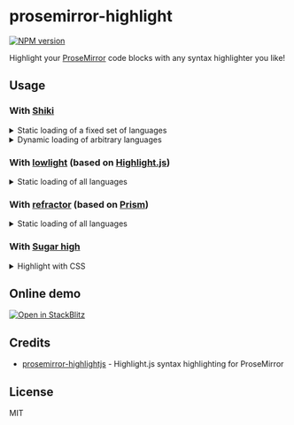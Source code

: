 # prosemirror-highlight

[![NPM version](https://img.shields.io/npm/v/prosemirror-highlight?color=a1b858&label=)](https://www.npmjs.com/package/prosemirror-highlight)

Highlight your [ProseMirror] code blocks with any syntax highlighter you like!

## Usage

### With [Shiki]

<details>
<summary>Static loading of a fixed set of languages</summary>

```ts
import { getHighlighter } from 'shiki'

import { createHighlightPlugin } from 'prosemirror-highlight'
import { createParser } from 'prosemirror-highlight/shiki'

const highlighter = await getHighlighter({
  themes: ['github-light'],
  langs: ['javascript', 'typescript', 'python'],
})
const parser = createParser(highlighter)
export const shikiPlugin = createHighlightPlugin({ parser })
```

</details>

<details>
<summary>Dynamic loading of arbitrary languages</summary>

```ts
import { getHighlighter, type Highlighter, type BuiltinLanguage } from 'shiki'

import { createHighlightPlugin } from 'prosemirror-highlight'
import { createParser, type Parser } from 'prosemirror-highlight/shiki'

let highlighterPromise: Promise<void> | undefined
let highlighter: Highlighter | undefined
let parser: Parser | undefined
const loadedLanguages = new Set<string>()

/**
 * Lazy load highlighter and highlighter languages.
 *
 * When the highlighter or the required language is not loaded, it returns a
 * promise that resolves when the highlighter or the language is loaded.
 * Otherwise, it returns an array of decorations.
 */
const lazyParser: Parser = (options) => {
  if (!highlighterPromise) {
    highlighterPromise = getHighlighter({
      themes: ['github-light'],
      langs: [],
    }).then((h) => {
      highlighter = h
    })
    return highlighterPromise
  }

  if (!highlighter) {
    return highlighterPromise
  }

  const language = options.language
  if (language && !loadedLanguages.has(language)) {
    return highlighter.loadLanguage(language as BuiltinLanguage).then(() => {
      loadedLanguages.add(language)
    })
  }

  if (!parser) {
    parser = createParser(highlighter)
  }

  return parser(options)
}

export const shikiLazyPlugin = createHighlightPlugin({ parser: lazyParser })
```

</details>

### With [lowlight] (based on [Highlight.js])

<details>
<summary>Static loading of all languages</summary>

```ts
import 'highlight.js/styles/default.css'

import { common, createLowlight } from 'lowlight'

import { createHighlightPlugin } from 'prosemirror-highlight'
import { createParser } from 'prosemirror-highlight/lowlight'

const lowlight = createLowlight(common)
const parser = createParser(lowlight)
export const lowlightPlugin = createHighlightPlugin({ parser })
```

</details>

### With [refractor] (based on [Prism])

<details>
<summary>Static loading of all languages</summary>

```ts
import { refractor } from 'refractor'

import { createHighlightPlugin } from 'prosemirror-highlight'
import { createParser } from 'prosemirror-highlight/refractor'

const parser = createParser(refractor)
export const refractorPlugin = createHighlightPlugin({ parser })
```

</details>

### With [Sugar high]

<details>
<summary>Highlight with CSS</summary>

```ts
import { createHighlightPlugin } from 'prosemirror-highlight'
import { createParser } from 'prosemirror-highlight/sugar-high'

const parser = createParser()
export const sugarHighPlugin = createHighlightPlugin({ parser })
```

```css
:root {
  --sh-class: #2d5e9d;
  --sh-identifier: #354150;
  --sh-sign: #8996a3;
  --sh-property: #0550ae;
  --sh-entity: #249a97;
  --sh-jsxliterals: #6266d1;
  --sh-string: #00a99a;
  --sh-keyword: #f47067;
  --sh-comment: #a19595;
}
```

</details>

## Online demo

[![Open in StackBlitz](https://developer.stackblitz.com/img/open_in_stackblitz.svg)](https://stackblitz.com/github/ocavue/prosemirror-highlight?file=playground%2Fmain.ts)

## Credits

- [prosemirror-highlightjs] - Highlight.js syntax highlighting for ProseMirror

## License

MIT

[ProseMirror]: https://prosemirror.net
[prosemirror-highlightjs]: https://github.com/b-kelly/prosemirror-highlightjs
[lowlight]: https://github.com/wooorm/lowlight
[Highlight.js]: https://github.com/highlightjs/highlight.js
[Shiki]: https://github.com/shikijs/shiki
[refractor]: https://github.com/wooorm/refractor
[Prism]: https://github.com/PrismJS/prism
[Sugar high]: https://github.com/huozhi/sugar-high
